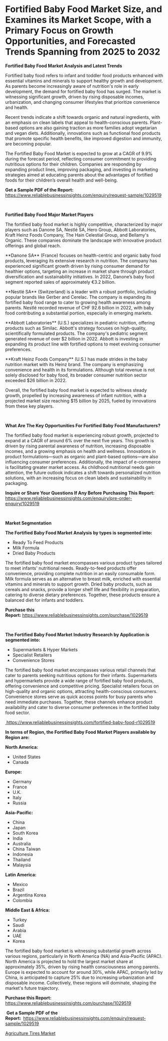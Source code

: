 <p><h1>Fortified Baby Food Market Size, and Examines its Market Scope, with a Primary Focus on Growth Opportunities, and Forecasted Trends Spanning from 2025 to 2032</h1></p><p><strong>Fortified Baby Food Market Analysis and Latest Trends</strong></p>
<p><p>Fortified baby food refers to infant and toddler food products enhanced with essential vitamins and minerals to support healthy growth and development. As parents become increasingly aware of nutrition's role in early development, the demand for fortified baby food has surged. The market is witnessing significant growth, driven by rising disposable incomes, urbanization, and changing consumer lifestyles that prioritize convenience and health.</p><p>Recent trends indicate a shift towards organic and natural ingredients, with an emphasis on clean labels that appeal to health-conscious parents. Plant-based options are also gaining traction as more families adopt vegetarian and vegan diets. Additionally, innovations such as functional food products that promote specific health benefits, like improved digestion and immunity, are becoming popular.</p><p>The Fortified Baby Food Market is expected to grow at a CAGR of 9.9% during the forecast period, reflecting consumer commitment to providing nutritious options for their children. Companies are responding by expanding product lines, improving packaging, and investing in marketing strategies aimed at educating parents about the advantages of fortified foods for their children’s overall health and well-being.</p></p>
<p><strong>Get a Sample PDF of the Report:&nbsp;</strong> <a href="https://www.reliablebusinessinsights.com/enquiry/request-sample/1029519?utm_campaign=3517&utm_medium=2&utm_source=Github&utm_content=ia&utm_term=21032025&utm_id=fortified-baby-food">https://www.reliablebusinessinsights.com/enquiry/request-sample/1029519</a></p>
<p>&nbsp;</p>
<p><strong>Fortified Baby Food Major Market Players</strong></p>
<p><p>The fortified baby food market is highly competitive, characterized by major players such as Danone SA, Nestlé SA, Hero Group, Abbott Laboratories, Kraft Heinz Foods Company, The Hain Celestial Group, and Bellamy's Organic. These companies dominate the landscape with innovative product offerings and global reach.</p><p>**Danone SA** (France) focuses on health-centric and organic baby food products, leveraging its extensive research in nutrition. The company has experienced significant growth driven by rising consumer demand for healthier options, targeting an increase in market share through product diversification and sustainability initiatives. In 2022, Danone’s baby food segment reported sales of approximately €3.2 billion.</p><p>**Nestlé SA** (Switzerland) is a leader with a robust portfolio, including popular brands like Gerber and Cerelac. The company is expanding its fortified baby food range to cater to growing health awareness among parents. Nestlé recorded revenue of CHF 92.6 billion in 2022, with baby food contributing a substantial portion, especially in emerging markets.</p><p>**Abbott Laboratories** (U.S.) specializes in pediatric nutrition, offering products such as Similac. Abbott's strategy focuses on high-quality, scientifically formulated products. The company's pediatric segment generated revenue of over $2 billion in 2022. Abbott is investing in expanding its product line with fortified options to meet evolving consumer preferences.</p><p>**Kraft Heinz Foods Company** (U.S.) has made strides in the baby nutrition market with its Heinz brand. The company is emphasizing convenience and health in its formulations. Although total revenue is not solely disclosed for baby food, its broader consumer nutrition sector exceeded $26 billion in 2022.</p><p>Overall, the fortified baby food market is expected to witness steady growth, propelled by increasing awareness of infant nutrition, with a projected market size reaching $15 billion by 2025, fueled by innovations from these key players.</p></p>
<p>&nbsp;</p>
<p><strong>What Are The Key Opportunities For Fortified Baby Food Manufacturers?</strong></p>
<p><p>The fortified baby food market is experiencing robust growth, projected to expand at a CAGR of around 6% over the next five years. This growth is driven by rising parental awareness of nutrition, increasing disposable incomes, and a growing emphasis on health and wellness. Innovations in product formulations—such as organic and plant-based options—are also influencing consumer preferences. Additionally, the impact of e-commerce is facilitating greater market access. As childhood nutritional needs gain attention, the future outlook indicates a shift towards personalized nutrition solutions, with an increasing focus on clean labels and sustainability in packaging.</p></p>
<p><strong>Inquire or Share Your Questions If Any Before Purchasing This Report:</strong> <a href="https://www.reliablebusinessinsights.com/enquiry/pre-order-enquiry/1029519?utm_campaign=3517&utm_medium=2&utm_source=Github&utm_content=ia&utm_term=21032025&utm_id=fortified-baby-food">https://www.reliablebusinessinsights.com/enquiry/pre-order-enquiry/1029519</a></p>
<p>&nbsp;</p>
<p><strong>Market Segmentation</strong></p>
<p><strong>The Fortified Baby Food Market Analysis by types is segmented into:</strong></p>
<p><ul><li>Ready To Feed Products</li><li>Milk Formula</li><li>Dried Baby Products</li></ul></p>
<p><p>The fortified baby food market encompasses various product types tailored to meet infants' nutritional needs. Ready-to-feed products offer convenience, providing complete nutrition in an easily consumable form. Milk formula serves as an alternative to breast milk, enriched with essential vitamins and minerals to support growth. Dried baby products, such as cereals and snacks, provide a longer shelf life and flexibility in preparation, catering to diverse dietary preferences. Together, these products ensure a balanced diet for infants and toddlers.</p></p>
<p><strong>Purchase this Report:&nbsp;</strong><a href="https://www.reliablebusinessinsights.com/purchase/1029519?utm_campaign=3517&utm_medium=2&utm_source=Github&utm_content=ia&utm_term=21032025&utm_id=fortified-baby-food">https://www.reliablebusinessinsights.com/purchase/1029519</a></p>
<p>&nbsp;</p>
<p><strong>The Fortified Baby Food Market Industry Research by Application is segmented into:</strong></p>
<p><ul><li>Supermarkets & Hyper Markets</li><li>Specialist Retailers</li><li>Convenience Stores</li></ul></p>
<p><p>The fortified baby food market encompasses various retail channels that cater to parents seeking nutritious options for their infants. Supermarkets and hypermarkets provide a wide range of fortified baby food products, offering convenience and competitive pricing. Specialist retailers focus on high-quality and organic options, attracting health-conscious consumers. Convenience stores serve as quick access points for busy parents who need immediate purchases. Together, these channels enhance product availability and cater to diverse consumer preferences in the fortified baby food sector.</p></p>
<p><a href="https://www.reliablebusinessinsights.com/fortified-baby-food-r1029519?utm_campaign=3517&utm_medium=2&utm_source=Github&utm_content=ia&utm_term=21032025&utm_id=fortified-baby-food">&nbsp;https://www.reliablebusinessinsights.com/fortified-baby-food-r1029519</a></p>
<p><strong>In terms of Region, the Fortified Baby Food Market Players available by Region are:</strong></p>
<p>
    <p> <strong> North America: </strong>
        <ul>
            <li>United States</li>
            <li>Canada</li>
        </ul>
        </p> 
    <p> <strong> Europe: </strong>
        <ul>
            <li>Germany</li>
            <li>France</li>
            <li>U.K.</li>
            <li>Italy</li>
            <li>Russia</li>
        </ul>
        </p> 
    <p> <strong> Asia-Pacific: </strong>
        <ul>
            <li>China</li>
            <li>Japan</li>
            <li>South Korea</li>
            <li>India</li>
            <li>Australia</li>
            <li>China Taiwan</li>
            <li>Indonesia</li>
            <li>Thailand</li>
            <li>Malaysia</li>
        </ul>
        </p> 
    <p> <strong> Latin America: </strong>
        <ul>
            <li>Mexico</li>
            <li>Brazil</li>
            <li>Argentina Korea</li>
            <li>Colombia</li>
        </ul>
        </p> 
    <p> <strong> Middle East & Africa: </strong>
        <ul>
            <li>Turkey</li>
            <li>Saudi</li>
            <li>Arabia</li>
            <li>UAE</li>
            <li>Korea</li>
        </ul>
    </p>
    </p>
<p><p>The fortified baby food market is witnessing substantial growth across various regions, particularly in North America (NA) and Asia-Pacific (APAC). North America is projected to hold the largest market share at approximately 35%, driven by rising health consciousness among parents. Europe is expected to account for around 30%, while APAC, primarily led by China, is anticipated to capture 25% due to increasing urbanization and disposable income. Collectively, these regions will dominate, shaping the market's future trajectory.</p></p>
<p><strong>Purchase this Report: </strong><a href="https://www.reliablebusinessinsights.com/purchase/1029519?utm_campaign=3517&utm_medium=2&utm_source=Github&utm_content=ia&utm_term=21032025&utm_id=fortified-baby-food">https://www.reliablebusinessinsights.com/purchase/1029519</a></p>
<p>&nbsp;<strong>Get a Sample PDF of the Report:&nbsp;&nbsp;</strong><a href="https://www.reliablebusinessinsights.com/enquiry/request-sample/1029519?utm_campaign=3517&utm_medium=2&utm_source=Github&utm_content=ia&utm_term=21032025&utm_id=fortified-baby-food">https://www.reliablebusinessinsights.com/enquiry/request-sample/1029519</a></p>
<p><strong></strong></p>
<p><p><a href="https://github.com/kumadenthela/Market-Research-Report-List-1/blob/main/agriculture-tires-market.md?utm_campaign=3517&utm_medium=2&utm_source=Github&utm_content=ia&utm_term=21032025&utm_id=fortified-baby-food">Agriculture Tires Market</a></p></p>